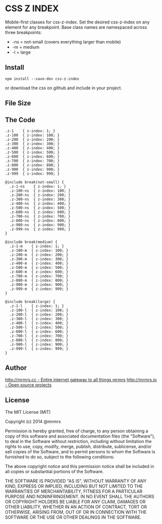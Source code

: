 # CSS Z INDEX

  Mobile-first classes for css-z-index.
  Set the desired css-z-index on any element for any breakpoint.
  Base class names are namespaced across three breakpoints:

*  -ns = not-small (covers everything larger than mobile)
*  -m  = medium
*  -l  = large

## Install
```
npm install --save-dev css-z-index
```
or download the css on github and include in your project.

## File Size


## The Code
```
.z-1    { z-index: 1; }
.z-100  { z-index: 100; }
.z-200  { z-index: 200; }
.z-300  { z-index: 300; }
.z-400  { z-index: 400; }
.z-500  { z-index: 500; }
.z-600  { z-index: 600; }
.z-700  { z-index: 700; }
.z-800  { z-index: 800; }
.z-900  { z-index: 900; }
.z-999  { z-index: 999; }

@include break(not-small) {
  .z-1-ns    { z-index: 1; }
  .z-100-ns  { z-index: 100; }
  .z-200-ns  { z-index: 200; }
  .z-300-ns  { z-index: 300; }
  .z-400-ns  { z-index: 400; }
  .z-500-ns  { z-index: 500; }
  .z-600-ns  { z-index: 600; }
  .z-700-ns  { z-index: 700; }
  .z-800-ns  { z-index: 800; }
  .z-900-ns  { z-index: 900; }
  .z-999-ns  { z-index: 999; }
}

@include break(medium) {
  .z-1-m    { z-index: 1; }
  .z-100-m  { z-index: 100; }
  .z-200-m  { z-index: 200; }
  .z-300-m  { z-index: 300; }
  .z-400-m  { z-index: 400; }
  .z-500-m  { z-index: 500; }
  .z-600-m  { z-index: 600; }
  .z-700-m  { z-index: 700; }
  .z-800-m  { z-index: 800; }
  .z-900-m  { z-index: 900; }
  .z-999-m  { z-index: 999; }
}

@include break(large) {
  .z-1-l    { z-index: 1; }
  .z-100-l  { z-index: 100; }
  .z-200-l  { z-index: 200; }
  .z-300-l  { z-index: 300; }
  .z-400-l  { z-index: 400; }
  .z-500-l  { z-index: 500; }
  .z-600-l  { z-index: 600; }
  .z-700-l  { z-index: 700; }
  .z-800-l  { z-index: 800; }
  .z-900-l  { z-index: 900; }
  .z-999-l  { z-index: 999; }
}

```

## Author

[http://mrmrs.cc - Entire internet gateway to all things mrmrs](http://mrmrs.cc)
[http://mrmrs.io - Open source projects](http://mrmrs.io)

## License

The MIT License (MIT)

Copyright (c) 2014 @mrmrs

Permission is hereby granted, free of charge, to any person obtaining a copy
of this software and associated documentation files (the "Software"), to deal
in the Software without restriction, including without limitation the rights
to use, copy, modify, merge, publish, distribute, sublicense, and/or sell
copies of the Software, and to permit persons to whom the Software is
furnished to do so, subject to the following conditions:

The above copyright notice and this permission notice shall be included in
all copies or substantial portions of the Software.

THE SOFTWARE IS PROVIDED "AS IS", WITHOUT WARRANTY OF ANY KIND, EXPRESS OR
IMPLIED, INCLUDING BUT NOT LIMITED TO THE WARRANTIES OF MERCHANTABILITY,
FITNESS FOR A PARTICULAR PURPOSE AND NONINFRINGEMENT. IN NO EVENT SHALL THE
AUTHORS OR COPYRIGHT HOLDERS BE LIABLE FOR ANY CLAIM, DAMAGES OR OTHER
LIABILITY, WHETHER IN AN ACTION OF CONTRACT, TORT OR OTHERWISE, ARISING FROM,
OUT OF OR IN CONNECTION WITH THE SOFTWARE OR THE USE OR OTHER DEALINGS IN
THE SOFTWARE.

